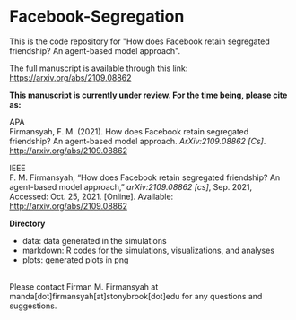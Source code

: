 # Facebook-Segregation

This is the code repository for "How does Facebook retain segregated friendship? An agent-based model approach".

The full manuscript is available through this link: https://arxiv.org/abs/2109.08862

<b>This manuscript is currently under review. For the time being, please cite as:</b>

APA
<br>
Firmansyah, F. M. (2021). How does Facebook retain segregated friendship? An agent-based model approach. <i>ArXiv:2109.08862 [Cs]</i>. http://arxiv.org/abs/2109.08862

IEEE
<br>
F. M. Firmansyah, “How does Facebook retain segregated friendship? An agent-based model approach,” <i>arXiv:2109.08862 [cs]</i>, Sep. 2021, Accessed: Oct. 25, 2021. [Online]. Available: http://arxiv.org/abs/2109.08862

<b>Directory</b>
- data: data generated in the simulations
- markdown: R codes for the simulations, visualizations, and analyses
- plots: generated plots in png

<br>
Please contact Firman M. Firmansyah at manda[dot]firmansyah[at]stonybrook[dot]edu for any questions and suggestions.
